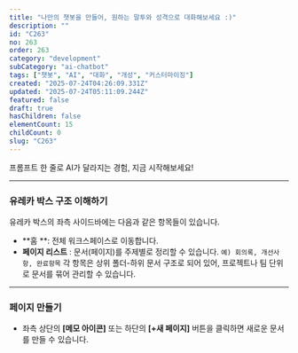 ```yaml
---
title: "나만의 챗봇을 만들어, 원하는 말투와 성격으로 대화해보세요 :)"
description: ""
id: "C263"
no: 263
order: 263
category: "development"
subCategory: "ai-chatbot"
tags: ["챗봇", "AI", "대화", "개성", "커스터마이징"]
created: "2025-07-24T04:26:09.331Z"
updated: "2025-07-24T05:11:09.244Z"
featured: false
draft: true
hasChildren: false
elementCount: 15
childCount: 0
slug: "C263"
---
```


프롬프트 한 줄로 AI가 달라지는 경험, 지금 시작해보세요!



---



### 유레카 박스 구조 이해하기

유레카 박스의 좌측 사이드바에는 다음과 같은 항목들이 있습니다.

  - **홈 **: 전체 워크스페이스로 이동합니다.
  - **페이지 리스트** : 문서(페이지)를 주제별로 정리할 수 있습니다.
`예) 회의록, 개선사항, 완료항목`
각 항목은 상위 폴더-하위 문서 구조로 되어 있어, 프로젝트나 팀 단위로 문서를 묶어 관리할 수 있습니다.



---



### 페이지 만들기

- 좌측 상단의 **[메모 아이콘]** 또는 하단의 **[+새 페이지]** 버튼을 클릭하면 새로운 문서를 만들 수 있습니다.
